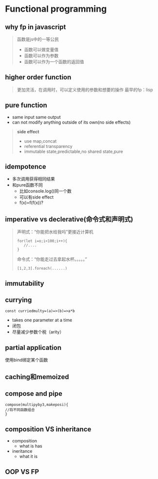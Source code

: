 # Functional programming

## why fp in javascript

> 函数是js中的一等公民
>
> - 函数可以做变量值
> - 函数可以作为参数
> - 函数可以作为一个函数的返回值

## higher order function

> 更加灵活，在调用时，可以定义使用的参数和想要的操作
> 最早的fp：lisp

## pure function

- same input same output
- can not modify anything outside of its own(no side effects)
  
>**side effect**
>- use map,concat
>- referential transparency
>- immutable state,predictable,no shared state,pure

## idempotence

- 多次调用获得相同结果
- 和pure函数不同
  - 比如console.log()同一个数
  - 可以有side effect
  - f(x)=f(f(x))?

## imperative vs declerative(命令式和声明式)

>声明式：“你能把水给我吗”更接近计算机
>```
>for(let i=o;i<100;i++){
>    //....
>}
>```
>命令式：“你能走过去拿起水杯。。。。。”
>```
>[1,2,3].foreach(......)

## immutability

## currying

```
const curriedmulty=(a)=>(b)=>a*b
```

- takes one parameter at a time
- 闭包
- 尽量减少参数个税（arity）
  
## partial application

使用bind绑定某个函数

## caching和memoized

## compose and pipe

```
compose(multipyby3,makeposi){
//将不同函数组合
}
```

## composition VS inheritance

- composition
  - what is has
- ineritance
  - what it is

## OOP VS FP